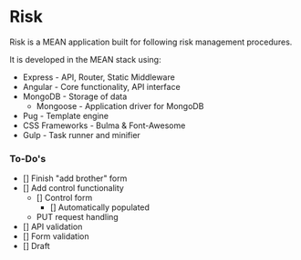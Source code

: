 # Risk
Risk is a MEAN application built for following risk management procedures.

It is developed in the MEAN stack using:
* Express - API, Router, Static Middleware
* Angular - Core functionality, API interface
* MongoDB - Storage of data
    * Mongoose - Application driver for MongoDB
* Pug - Template engine
* CSS Frameworks - Bulma & Font-Awesome
* Gulp - Task runner and minifier

### To-Do's
* [] Finish "add brother" form
* [] Add control functionality
    * [] Control form
        * [] Automatically populated
    * PUT request handling
* [] API validation
* [] Form validation
* [] Draft
